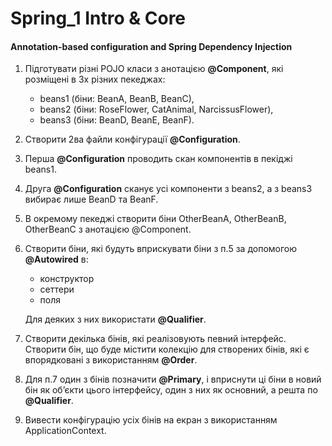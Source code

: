 # Spring_1 Intro & Core
#### Annotation-based configuration and Spring Dependency Injection

1.	Підготувати різні POJO класи з анотацією **@Component**, які розміщені в 3х різних пекеджах: 
    - beans1 (біни: BeanA, BeanB, BeanC), 
    - beans2 (біни: RoseFlower, CatAnimal, NarcissusFlower), 
    - beans3 (біни: BeanD, BeanE, BeanF). 
2.	Створити 2ва файли конфігурації **@Configuration**.
3.	Перша **@Configuration** проводить скан компонентів в пекіджі beans1.
4.	Друга **@Configuration** сканує усі компоненти з beans2, а з beans3 вибирає лише BeanD та BeanF.
5.	В окремому пекеджі створити біни OtherBeanA, OtherBeanB, OtherBeanC з анотацією @Component.
6.	Створити біни, які будуть вприскувати біни з п.5 за допомогою **@Autowired** в:
    - конструктор
    - сеттери
    - поля
   
    Для деяких з них використати **@Qualifier**.
7.	Створити декілька бінів, які реалізовують певний інтерфейс. Створити бін,  що буде містити колекцію для створених бінів, які є впорядковані з використанням **@Order**.
8.	Для п.7 один з бінів позначити **@Primary**, і вприснути ці біни в новий бін як об’єкти цього інтерфейсу, один з них як основний, а решта по **@Qualifier**.
9.	Вивести конфігурацію усіх бінів на екран з використанням ApplicationContext.
